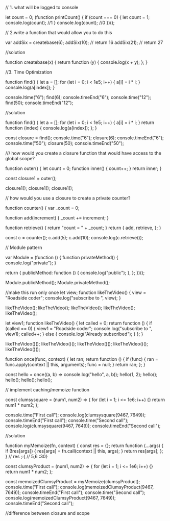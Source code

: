 // 1. what will be logged to console

let count = 0;
(function printCount() {
  if (count === 0) {
    let count = 1;
    console.log(count); //1
  }
  console.log(count); //0
})();

// 2.write a function that would allow you to do this

var addSix = createbase(6);
addSix(10); // return 16
addSix(21); // return 27

//solution

function createbase(x) {
  return function (y) {
    console.log(x + y);
  };
}

//3. Time Optimization

function find() {
  let a = [];
  for (let i = 0; i < 1e5; i++) {
    a[i] = i * i;
  }
  console.log(a[index]);
}

console.ltime("6");
find(6);
console.timeEnd("6");
console.time("12");
find(50);
console.timeEnd("12");

//solution

function find() {
  let a = [];
  for (let i = 0; i < 1e5; i++) {
    a[i] = i * i;
  }
  return function (index) {
    console.log(a[index]);
  };
}

const closure = find();
console.time("6");
closure(6);
console.timeEnd("6");
console.time("50");
closure(50);
console.timeEnd("50");

///  how would you create a closure function that would have access to the global scope?

function outer() {
  let count = 0;
  function inner() {
    count++;
  }
  return inner;
}

const closure1 = outer();

closure1();
closure1();
closure1();

// how would you use a closure to create a private counter?

function counter() {
  var _count = 0;

  function add(increment) {
    _count += increment;
  }

  function retrieve() {
    return "count = " + _count;
  }
  return {
    add,
    retrieve,
  };
}

const c = counter();
c.add(5);
c.add(10);
console.log(c.retrieve());

// Module pattern

var Module = (function () {
  function privateMethod() {
    console.log("private");
  }

  return {
    publicMethod: function () {
      console.log("public");
    },
  };
})();

Module.publicMethod();
Module.privateMethod();

//make this run only once
let view;
function likeTheVideo() {
  view = "Roadside coder";
  console.log("subscribe to ", view);
}

likeTheVideo();
likeTheVideo();
likeTheVideo();
likeTheVideo();
likeTheVideo();

let view1;
function likeTheVideo() {
  let called = 0;
  return function () {
    if (called == 0) {
      view1 = "Roadside coder";
      console.log("subscribe to ", view1);
      called++;
    } else {
      console.log("Already subscribed");
    }
  };
}

likeTheVideo()();
likeTheVideo()();
likeTheVideo()();
likeTheVideo()();
likeTheVideo()();

function once(func, context) {
  let ran;
  return function () {
    if (func) {
      ran = func.apply(context || this, arguments);
      func = null;
    }
    return ran;
  };
}

const hello = once((a, b) => console.log("hello", a, b));
hello(1, 2);
hello();
hello();
hello();
hello();

// implement caching/memoize function

const clumsysquare = (num1, num2) => {
  for (let i = 1; i <= 1e6; i++) {}
  return num1 * num2;
};

console.time("First call");
console.log(clumsysquare(9467, 7649));
console.timeEnd("First call");
console.time("Second call");
console.log(clumsysquare(9467, 7649));
console.timeEnd("Second call");

//solution

function myMemoize(fn, context) {
  const res = {};
  return function (...args) {
    if (!res[args]) {
      res[args] = fn.call(context || this, args);
    }
    return res[args];
  };
}
// res ;:{
// 5,6 :30}

const clumsyProduct = (num1, num2) => {
  for (let i = 1; i <= 1e6; i++) {}
  return num1 * num2;
};

const memoizedClumsyProduct = myMemoize(clumsyProduct);
console.time("First call");
console.log(memoizedClumsyProduct(9467, 7649));
console.timeEnd("First call");
console.time("Second call");
console.log(memoizedClumsyProduct(9467, 7649));
console.timeEnd("Second call");

//difference between closure and scope
